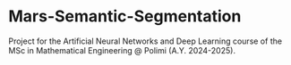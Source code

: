 # Mars-Semantic-Segmentation
Project for the Artificial Neural Networks and Deep Learning course of the MSc in Mathematical Engineering @ Polimi (A.Y. 2024-2025).
